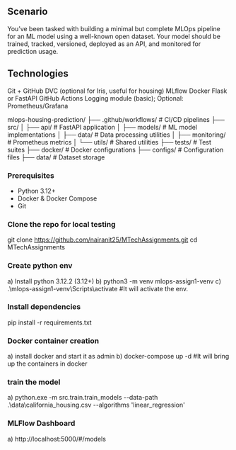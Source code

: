 ## Scenario

You’ve been tasked with building a minimal but complete MLOps pipeline for an ML model using a well-known open dataset. Your model should be trained, tracked, versioned, deployed as an API, and monitored for prediction usage.

## Technologies

Git + GitHub
DVC (optional for Iris, useful for housing)
MLflow
Docker
Flask or FastAPI
GitHub Actions
Logging module (basic); Optional: Prometheus/Grafana


mlops-housing-prediction/
├── .github/workflows/         # CI/CD pipelines
├── src/
│   ├── api/                   # FastAPI application
│   ├── models/                # ML model implementations
│   ├── data/                  # Data processing utilities
│   ├── monitoring/            # Prometheus metrics
│   └── utils/                 # Shared utilities
├── tests/                     # Test suites
├── docker/                    # Docker configurations
├── configs/                   # Configuration files
├── data/                      # Dataset storage

### Prerequisites
- Python 3.12+
- Docker & Docker Compose
- Git

### Clone the repo for local testing
git clone https://github.com/nairanit25/MTechAssignments.git
cd MTechAssignments

### Create python env
a) Install python 3.12.2 (3.12+)
b) python3 -m venv mlops-assign1-venv
c)  .\mlops-assign1-venv\Scripts\activate  #It will activate the env.

### Install dependencies
pip install -r requirements.txt

### Docker container creation
a) install docker and start it as admin
b) docker-compose up -d  #It will bring up the containers in docker

### train the model
a) python.exe -m src.train.train_models --data-path .\data\california_housing.csv --algorithms  'linear_regression'

### MLFlow Dashboard
a) http://localhost:5000/#/models
